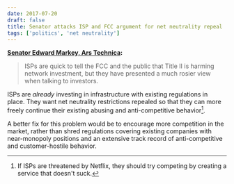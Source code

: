 ```yaml
---
date: 2017-07-20
draft: false
title: Senator attacks ISP and FCC argument for net neutrality repeal
tags: ['politics', 'net neutrality']
---
```


**[Senator Edward Markey, Ars Technica](https://arstechnica.com/?p=1135805￼):**

> ISPs are quick to tell the FCC and the public that Title II is harming network investment, but they have presented a much rosier view when talking to investors.<!-- excerpt -->

ISPs are _already_ investing in infrastructure with existing regulations in place. They want net neutrality restrictions repealed so that they can more freely continue their existing abusing and anti-competitive behavior[^1].

A better fix for this problem would be to encourage more competition in the market, rather than shred regulations covering existing companies with near-monopoly positions and an extensive track record of anti-competitive and customer-hostile behavior.

[^1]: If ISPs are threatened by Netflix, they should try competing by creating a service that doesn't suck.
